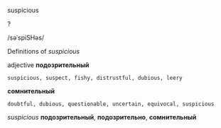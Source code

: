 suspicious

?

/səˈspiSHəs/

Definitions of _suspicious_

adjective
**подозрительный**

    suspicious, suspect, fishy, distrustful, dubious, leery
**сомнительный**

    doubtful, dubious, questionable, uncertain, equivocal, suspicious

_suspicious_
**подозрительный**, **подозрительно**, **сомнительный**